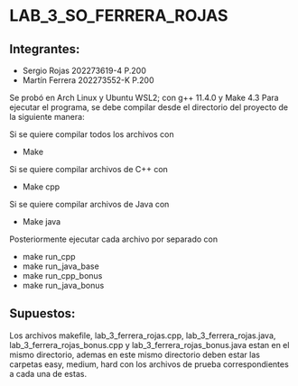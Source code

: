 # LAB_3_SO_FERRERA_ROJAS
## Integrantes:
- Sergio Rojas 202273619-4 P.200
- Martín Ferrera 202273552-K P.200

Se probó en Arch Linux y Ubuntu WSL2; con g++ 11.4.0 y Make 4.3
Para ejecutar el programa, se debe compilar desde el directorio del proyecto de la siguiente manera:

Si se quiere compilar todos los archivos con
- Make

Si se quiere compilar archivos de C++ con
- Make cpp

Si se quiere compilar archivos de Java con
- Make java

Posteriormente ejecutar cada archivo por separado con
- make run_cpp
- make run_java_base
- make run_cpp_bonus
- make run_java_bonus

## Supuestos:
Los archivos makefile, lab_3_ferrera_rojas.cpp, lab_3_ferrera_rojas.java, lab_3_ferrera_rojas_bonus.cpp y lab_3_ferrera_rojas_bonus.java estan en el mismo directorio, ademas en este mismo directorio deben estar las carpetas easy, medium, hard con los archivos de prueba correspondientes a cada una de estas.